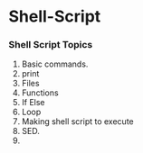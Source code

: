 # Shell-Script
### Shell Script Topics

1. Basic commands.
2. print
3. Files
4. Functions
5. If Else
6. Loop
7. Making shell script to execute
8. SED.
9. 
